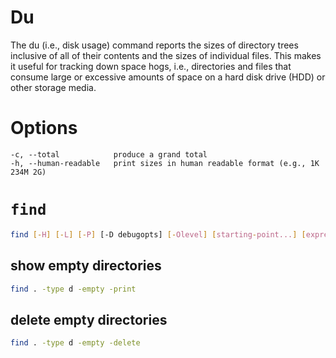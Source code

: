 # Du

The du (i.e., disk usage) command reports the sizes of directory trees inclusive of all of their contents and the sizes of individual files. This makes it useful for tracking down space hogs, i.e., directories and files that consume large or excessive amounts of space on a hard disk drive (HDD) or other storage media.

# Options

```
-c, --total            produce a grand total
-h, --human-readable   print sizes in human readable format (e.g., 1K 234M 2G)
```

# ```find```

```bash
find [-H] [-L] [-P] [-D debugopts] [-Olevel] [starting-point...] [expression]
```

## show empty directories

```bash
find . -type d -empty -print
```

## delete empty directories

```bash
find . -type d -empty -delete
```
